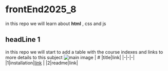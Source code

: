 # frontEnd2025_8
 in this repo we will learn about **html** , css and js
 ## headLine 1
 in this repo we will start to add a table with the course indexes and links to more details to this subject 
 ![main image](https://encrypted-tbn0.gstatic.com/images?q=tbn:ANd9GcS_haDRQNu_07ctVuAcBJZCVsDMx6Slv6L9XA&s)
 | # |title|link|
 |-|-|-|
 |1|installation|[link](./classes/class1.md) |
 |2|readme|link|

